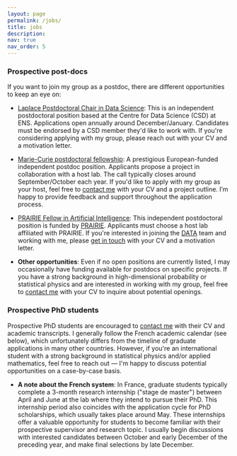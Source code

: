 ```yaml
---
layout: page
permalink: /jobs/
title: jobs
description:
nav: true
nav_order: 5
---
```


### Prospective post-docs

If you want to join my group as a postdoc, there are different opportunities to keep an eye on:

- [Laplace Postdoctoral Chair in Data Science](https://data-ens.github.io/jobs/):  This is an independent postdoctoral position based at the Centre for Data Science (CSD) at ENS. Applications open annually around December/January. Candidates must be endorsed by a CSD member they'd like to work with. If you're considering applying with my group, please reach out with your CV and a motivation letter.

- [Marie-Curie postdoctoral fellowship](https://marie-sklodowska-curie-actions.ec.europa.eu/actions/postdoctoral-fellowships):  A prestigious European-funded independent postdoc position. Applicants propose a project in collaboration with a host lab. The call typically closes around September/October each year. If you'd like to apply with my group as your host, feel free to [contact me](mailto:bruno.loureiro@di.ens.fr) with your CV and a project outline. I’m happy to provide feedback and support throughout the application process.

- [PRAIRIE Fellow in Artificial Intelligence](https://prairie-institute.fr/fellow-in-artificial-intelligence-m-f/): This independent postdoctoral position is funded by [PRAIRIE](https://prairie-institute.fr/). Applicants must choose a host lab affiliated with PRAIRIE. If you're interested in joining the [DATA](https://www.di.ens.fr/data/) team and working with me, please [get in touch](mailto:bruno.loureiro@di.ens.fr) with your CV and a motivation letter.

- **Other opportunities**: Even if no open positions are currently listed, I may occasionally have funding available for postdocs on specific projects. If you have a strong background in high-dimensional probability or statistical physics and are interested in working with my group, feel free to [contact me](mailto:bruno.loureiro@di.ens.fr) with your CV to inquire about potential openings.

### Prospective PhD students

Prospective PhD students are encouraged to [contact me](mailto:bruno.loureiro@di.ens.fr) with their CV and academic transcripts. I generally follow the French academic calendar (see below), which unfortunately differs from the timeline of graduate applications in many other countries. However, if you're an international student with a strong background in statistical physics and/or applied mathematics, feel free to reach out — I'm happy to discuss potential opportunities on a case-by-case basis.

- **A note about the French system**: In France, graduate students typically complete a 3-month research internship ("stage de master") between April and June at the lab where they intend to pursue their PhD. This internship period also coincides with the application cycle for PhD scholarships, which usually takes place around May. These internships offer a valuable opportunity for students to become familiar with their prospective supervisor and research topic. I usually begin discussions with interested candidates between October and early December of the preceding year, and make final selections by late December.
